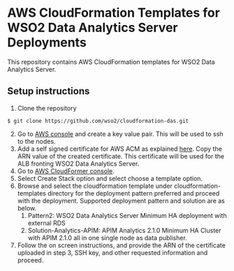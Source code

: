 # AWS CloudFormation Templates for WSO2 Data Analytics Server Deployments

This repository contains AWS CloudFormation templates for WSO2 Data Analytics Server.

## Setup instructions

1. Clone the repository
  ```
  $ git clone https://github.com/wso2/cloudformation-das.git
  ```
2. Go to [AWS console](https://console.aws.amazon.com/ec2/v2/home#KeyPairs:sort=keyName) and create a key value pair. This will be used to ssh to the nodes.
3. Add a self signed certificate for AWS ACM as explained [here](https://medium.com/@chamilad/adding-a-self-signed-ssl-certificate-to-aws-acm-88a123a04301). Copy the ARN value of the created certificate. This certificate will be used for the ALB fronting WSO2 Data Analytics Server.
4. Go to [AWS CloudFormer console](https://console.aws.amazon.com/cloudformation/home).
5. Select Create Stack option and select choose a template option.
6. Browse and select the cloudformation template under cloudformation-templates directory for the deployment pattern 
preferred and proceed with the deployment. Supported deployment pattern and solution are as below.
   1. Pattern2: WSO2 Data Analytics Server Minimum HA deployment with external RDS
   2. Solution-Analytics-APIM: APIM Analytics 2.1.0 Minimum HA Cluster with APIM 2.1.0 all in one single node as data publisher.
7. Follow the on screen instructions, and provide the ARN of the certificate uploaded in step 3, SSH key, and other 
requested information and proceed.  
 
